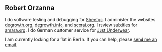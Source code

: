 ## Robert Orzanna 
I do software testing and debugging for [Sheetgo](http://sheetgo.com/). I administer the websites [degrowth.org](http://degrowth.org), [degrowth.info](http://degrowth.info), and [scorai.org](http://scorai.org). I review subtitles for [amara.org](http://amara.org). I do German customer service for [Just Underwear](http://justunderwear.de).

I am currently looking for a flat in Berlin. If you can help, please [send me an email](https://orzanna.de/email.png).
